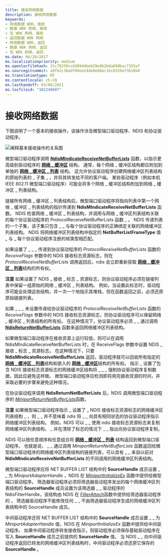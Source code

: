```yaml
---
title: 接收网络数据
description: 接收网络数据
keywords:
- 网络数据 WDK，接收
- 数据 WDK 网络，接收
- 包 WDK 网络，接收
- 返回数据 WDK 网络
- 网络数据 WDK，返回
- 数据 WDK 网络，返回
- 包 WDK 网络，返回
ms.date: 04/20/2017
ms.localizationpriority: medium
ms.openlocfilehash: 31c78250cc6d89d4beb29e9b2bda698bac7355af
ms.sourcegitcommit: a9fb2c30adf09ee24de8e68ac1bc6326ef3616b8
ms.translationtype: MT
ms.contentlocale: zh-CN
ms.lasthandoff: 03/06/2021
ms.locfileid: "102248607"
---
```

# <a name="receiving-network-data"></a>接收网络数据





下图说明了一个基本的接收操作，该操作涉及微型端口驱动程序、NDIS 和协议驱动程序。

![阐释基本接收操作的关系图](images/netbufferreceive.png)

微型端口驱动程序调用 [**NdisMIndicateReceiveNetBufferLists**](/windows-hardware/drivers/ddi/ndis/nf-ndis-ndismindicatereceivenetbufferlists) 函数，以指示更高级别驱动程序的 [**网络 \_ 缓冲区**](/windows-hardware/drivers/ddi/nbl/ns-nbl-net_buffer) 结构。 通常，每个网络 \_ 缓冲区结构都应附加到单独的 [**网络 \_ 缓冲区 \_ 列表**](/windows-hardware/drivers/ddi/nbl/ns-nbl-net_buffer_list) 结构。 这允许协议驱动程序创建网络缓冲区列表结构的原始列表的 \_ 子集 \_ ，并将其转发给不同的客户端。 某些驱动程序（例如本机 IEEE 802.11 微型端口驱动程序）可能会将多个网络 \_ 缓冲区结构附加到网络 \_ 缓冲区 \_ 列表结构。

链接所有网络 \_ 缓冲区 \_ 列表结构后，微型端口驱动程序将指向列表中第一个网络 \_ 缓冲区 \_ 列表结构的指针传递到 **NdisMIndicateReceiveNetBufferLists** 函数。 NDIS 检查网络 \_ 缓冲区 \_ 列表结构，并调用与网络[](/windows-hardware/drivers/ddi/ndis/nc-ndis-protocol_receive_net_buffer_lists) \_ 缓冲区列表结构关联的每个协议驱动程序的 ProtocolReceiveNetBufferLists 函数 \_ 。 NDIS 传递列表的一个子集，该子集只包含 \_ \_ 与每个协议驱动程序的正确绑定关联的网络缓冲区列表结构。 NDIS 将网络缓冲区列表结构中指定的 **NetBufferListFrameType** 值 \_ 与 \_ 每个协议驱动程序注册的帧类型相匹配。

如果设置了 \_ \_ \_ 传递到协议驱动程序的 *ProtocolReceiveNetBufferLists* 函数的 *ReceiveFlags* 参数中的 NDIS 接收标志资源标志，则在 *ProtocolReceiveNetBufferLists* 调用返回后，ndis 会立即重新获取 [**网络 \_ 缓冲区 \_ 列表**](/windows-hardware/drivers/ddi/nbl/ns-nbl-net_buffer_list)结构的所有权。

**注意**  如果设置了 NDIS \_ 接收 \_ 标志 \_ 资源标志，则协议驱动程序必须在链接列表中保留一组原始的网络 \_ 缓冲区 \_ 列表结构。 例如，当设置此标志时，驱动程序可能会处理这些结构，并一次一个地指示其堆栈，但在函数返回之前，必须还原原始链接列表。

 

如果 \_ \_ \_ 未设置传递给协议驱动程序的 *ProtocolReceiveNetBufferLists* 函数的 *ReceiveFlags* 参数中的 NDIS 接收标志资源标志，则协议驱动程序可以保留网络 \_ 缓冲区 \_ 列表结构的所有权。 在这种情况下，协议驱动程序必须 \_ \_ 通过调用 [**NdisReturnNetBufferLists**](/windows-hardware/drivers/ddi/ndis/nf-ndis-ndisreturnnetbufferlists) 函数来返回网络缓冲区列表结构。

如果微型端口驱动程序在接收资源上运行较低，则可以在调用 NdisMIndicateReceiveNetBufferLists 时，在 ReceiveFlags 参数中设置 NDIS \_ 接收 \_ 标志 \_ 资源标志。   在这种情况下，只要 **NdisMIndicateReceiveNetBufferLists** 返回，驱动程序就可以回收所有指定的 [**网络 \_ 缓冲区 \_ 列表**](/windows-hardware/drivers/ddi/nbl/ns-nbl-net_buffer_list)结构和嵌入的 [**网络 \_ 缓冲区**](/windows-hardware/drivers/ddi/nbl/ns-nbl-net_buffer)结构的所有权。 指示 \_ 设置了包含 NDIS 接收标志资源标志的网络缓冲区结构将 \_ \_ \_ 强制协议驱动程序复制数据，因此应避免这样做。 微型端口驱动程序应检测即将用完接收资源的时间，并采取必要的步骤来避免这种情况。

在协议驱动程序调用 **NdisReturnNetBufferLists** 后，NDIS 调用微型端口驱动程序的 [*MiniportReturnNetBufferLists*](/windows-hardware/drivers/ddi/ndis/nc-ndis-miniport_return_net_buffer_lists)函数。

**注意**  如果微型端口驱动程序指示 \_ 设置了 \_ NDIS 接收标志资源标志的网络缓冲区列表结构 \_ ，则 \_ \_ 并不意味着 ndis 将 \_ \_ 向具有相同状态的协议驱动程序指示网络缓冲区列表结构。 例如，NDIS 可以 \_ \_ 使用 ndis 接收标志资源标志来复制网络缓冲区列表结构， \_ 并在清除了标志的情况下 \_ \_ 指出向协议驱动程序复制。

 

NDIS 可以按任意顺序和任意组合将 [**网络 \_ 缓冲区 \_ 列表**](/windows-hardware/drivers/ddi/nbl/ns-nbl-net_buffer_list) 结构返回到微型端口驱动程序。 也就是说， \_ \_ 通过调用 *MiniportReturnNetBufferLists* 函数返回给微型端口驱动程序的网络缓冲区列表结构的链接列表，可以具有 \_ \_ 来自以前对 **NdisMIndicateReceiveNetBufferLists** 的不同调用的网络缓冲区列表结构。

微型端口驱动程序应将 NET BUFFER LIST 结构中的 **SourceHandle** 成员设置 \_ \_ 为 *MiniportAdapterHandle* ，NDIS 在 [*MiniportInitializeEx*](/windows-hardware/drivers/ddi/ndis/nc-ndis-miniport_initialize) 函数中提供给微型端口驱动程序。 筛选器驱动程序必须将筛选器驱动程序发出的每个网络缓冲区列表结构的 **SourceHandle** 成员设置为该筛选器 \_ \_ 驱动程序的 NdisFilterHandle，该结构由 NDIS 在 [*FilterAttach*](/windows-hardware/drivers/ddi/ndis/nc-ndis-filter_attach)函数中提供给筛选器驱动程序的 。 筛选器驱动程序不能修改任何 \_ \_ 不由筛选器驱动程序生成的网络缓冲区列表结构中的 SourceHandle 成员。

中间驱动程序还将 NET BUFFER LIST 结构中的 **SourceHandle** 成员设置 \_ \_ 为 *MiniportAdapterHandle* 值，NDIS 在 *MiniportInitializeEx* 函数中提供给中间驱动程序。 如果中间驱动程序转发接收指示，则驱动程序必须保存基础驱动程序在写入 **SourceHandle** 成员之前提供的 **SourceHandle** 值。 当 NDIS \_ \_ 向中间驱动程序返回已转发的网络缓冲区列表结构时，中间驱动程序必须还原它保存的 **SourceHandle** 。

 


